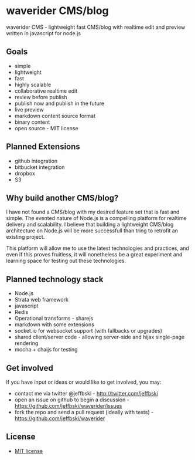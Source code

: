 # waverider CMS/blog

waverider CMS - lightweight fast CMS/blog with realtime edit and preview written in javascript for node.js

## Goals

 - simple
 - lightweight
 - fast
 - highly scalable
 - collaborative realtime edit
 - review before publish
 - publish now and publish in the future
 - live preview
 - markdown content source format
 - binary content
 - open source - MIT license

## Planned Extensions

 - github integration
 - bitbucket integration
 - dropbox
 - S3

## Why build another CMS/blog?

I have not found a CMS/blog with my desired feature set that is fast and simple. The evented nature of Node.js is a compelling platform for realtime delivery and scalability. I believe that building a lightweight CMS/blog architecture on Node.js will be more successfull than tring to retrofit an existing project.

This platform will allow me to use the latest technologies and practices, and even if this proves fruitless, it will nonetheless be a great experiment and learning space for testing out these technologies.

## Planned technology stack

 - Node.js
 - Strata web framework
 - javascript
 - Redis
 - Operational transforms - sharejs
 - markdown with some extensions
 - socket.io for websocket support (with fallbacks or upgrades)
 - shared client/server code - allowing server-side and hijax single-page rendering
 - mocha + chaijs for testing

## Get involved

If you have input or ideas or would like to get involved, you may:

 - contact me via twitter @jeffbski  - <http://twitter.com/jeffbski>
 - open an issue on github to begin a discussion - <https://github.com/jeffbski/waverider/issues>
 - fork the repo and send a pull request (ideally with tests) - <https://github.com/jeffbski/waverider>

## License

 - [MIT license](http://github.com/jeffbski/waverider/raw/master/LICENSE)

